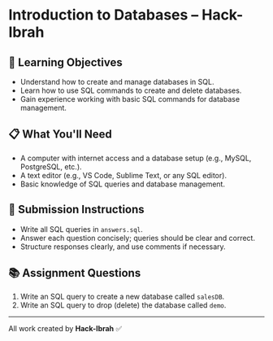 # Introduction to Databases – Hack-Ibrah

## 🎯 Learning Objectives
- Understand how to create and manage databases in SQL.
- Learn how to use SQL commands to create and delete databases.
- Gain experience working with basic SQL commands for database management.

## 📋 What You'll Need
- A computer with internet access and a database setup (e.g., MySQL, PostgreSQL, etc.).
- A text editor (e.g., VS Code, Sublime Text, or any SQL editor).
- Basic knowledge of SQL queries and database management.

## 📝 Submission Instructions
- Write all SQL queries in `answers.sql`.
- Answer each question concisely; queries should be clear and correct.
- Structure responses clearly, and use comments if necessary.

## 📚 Assignment Questions
1. Write an SQL query to create a new database called `salesDB`.
2. Write an SQL query to drop (delete) the database called `demo`.

---

All work created by **Hack-Ibrah** ✅
